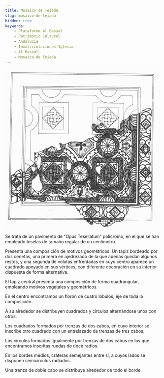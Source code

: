 ```yaml
---
title: Mosaico de Tejada
slug: mosaico-de-tejada
hidden: true
keywords: 
    - Plataforma Al Bassal
    - Patrimonio Cultural
    - Andalucia
    - Inmatriculaciones Iglesia
    - Al Bassal
    - Mosaico de Tejada
---
```

![](mosaico.jpeg)


Se trata de un pavimento de "Opus Tesellatum" polícromo, en el que se han empleado teselas de tamaño regular de un centímetro.

Presenta una composición de motivos geométricos. Un tapiz bordeado por dos cenefas, una primera en ajedrezado de la que apenas quedan algunos restos, y una segunda de volutas enfrentadas en cuyo centro aparece un cuadrado apoyado en sus vértices, con diferente decoración en su interior dispuesta de forma alternativa. 

El tapiz central presenta una composición de forma cuadrangular, empleando motivos vegetales y geométricos. 

En el centro encontramos un florón de cuatro lóbulos, eje de toda la composición.

 A su alrededor se distribuyen cuadrados y círculos alternándose unos con otros. 

Los cuadrados formados por trenzas de dos cabos, en cuyo interior se inscribe otro cuadrado con un entrelazado de trenzas de tres cabos. 

Los círculos formados igualmente por trenzas de dos cabos en los que encontramos inscritas ruedas de doce radios. 

En los bordes medios, cráteras semejantes entre sí, a cuyos lados se disponen semicírculos radiados.

Una trenza de doble cabo se distribuye alrededor de todo el borde.